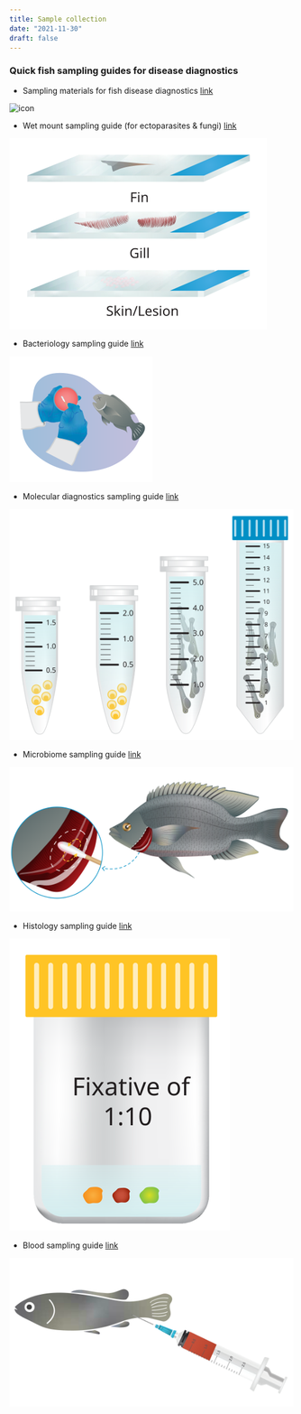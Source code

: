 ```yaml
---
title: Sample collection
date: "2021-11-30"
draft: false
---
```


### Quick fish sampling guides for disease diagnostics

- Sampling materials for fish disease diagnostics [link](https://hdl.handle.net/20.500.12348/4836)

![icon](/sampling.w100-h300.svg)

- Wet mount sampling guide (for ectoparasites & fungi) [link](https://hdl.handle.net/20.500.12348/4837)

![icon](/wetmount.svg) 

- Bacteriology sampling guide [link](https://hdl.handle.net/20.500.12348/4840) 

![icon](/bacteriology.svg) 

- Molecular diagnostics sampling guide [link](https://hdl.handle.net/20.500.12348/4841)

![icon](/molecular.svg) 

- Microbiome sampling guide [link](https://hdl.handle.net/20.500.12348/4838)

![icon](/microbiome.svg) 

- Histology sampling guide [link](https://hdl.handle.net/20.500.12348/4842)

![icon](/histology.svg) 

- Blood sampling guide [link](https://hdl.handle.net/20.500.12348/4839)

![icon](/blood.svg) 






